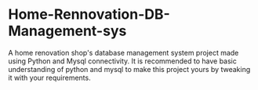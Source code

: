 # Home-Rennovation-DB-Management-sys
A home renovation shop's database management system project made using Python and Mysql connectivity.
It is recommended to have basic understanding of python and mysql to make this project yours by tweaking it with your requirements. 
